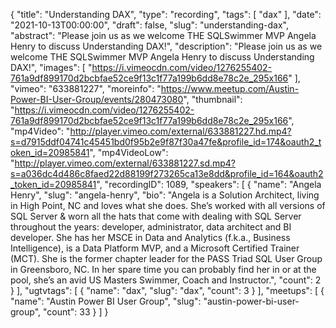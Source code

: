 {
  "title": "Understanding DAX",
  "type": "recording",
  "tags": [
    "dax"
  ],
  "date": "2021-10-13T00:00:00",
  "draft": false,
  "slug": "understanding-dax",
  "abstract": "Please join us as we welcome THE SQLSwimmer MVP Angela Henry to discuss Understanding DAX!",
  "description": "Please join us as we welcome THE SQLSwimmer MVP Angela Henry to discuss Understanding DAX!",
  "images": [
    "https://i.vimeocdn.com/video/1276255402-761a9df899170d2bcbfae52ce9f13c1f77a199b6dd8e78c2e_295x166"
  ],
  "vimeo": "633881227",
  "moreinfo": "https://www.meetup.com/Austin-Power-BI-User-Group/events/280473080",
  "thumbnail": "https://i.vimeocdn.com/video/1276255402-761a9df899170d2bcbfae52ce9f13c1f77a199b6dd8e78c2e_295x166",
  "mp4Video": "http://player.vimeo.com/external/633881227.hd.mp4?s=d7915ddf04741c45451bd0f95b2e9f87f30a47fe&profile_id=174&oauth2_token_id=20985841",
  "mp4VideoLow": "http://player.vimeo.com/external/633881227.sd.mp4?s=a036dc4d486c8faed22d88199f273265ca13e8dd&profile_id=164&oauth2_token_id=20985841",
  "recordingID": 1089,
  "speakers": [
    {
      "name": "Angela Henry",
      "slug": "angela-henry",
      "bio": "Angela is a Solution Architect, living in High Point, NC and loves what she does. She’s worked with all versions of SQL Server & worn all the hats that come with dealing with SQL Server throughout the years: developer, administrator, data architect and BI developer. She has her MSCE in Data and Analytics (f.k.a., Business Intelligence), is a Data Platform MVP, and a Microsoft Certified Trainer (MCT). She is the former chapter leader for the PASS Triad SQL User Group in Greensboro, NC. In her spare time you can probably find her in or at the pool, she’s an avid US Masters Swimmer, Coach and Instructor.",
      "count": 2
    }
  ],
  "ugtvtags": [
    {
      "name": "dax",
      "slug": "dax",
      "count": 3
    }
  ],
  "meetups": [
    {
      "name": "Austin Power BI User Group",
      "slug": "austin-power-bi-user-group",
      "count": 33
    }
  ]
}